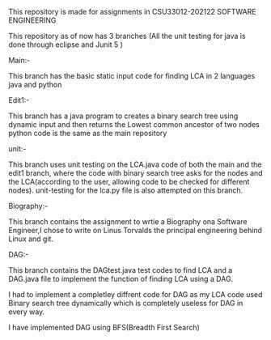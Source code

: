 This repository is made for assignments in CSU33012-202122 SOFTWARE ENGINEERING

This repository as of now has 3 branches (All the unit testing for java is done through eclipse and Junit 5 )

Main:-

This branch has the basic static input code for finding LCA in 2 languages java and python

Edit1:-

This branch has a java program to creates a binary search tree using dynamic input and then returns the Lowest common ancestor of two nodes python code is the same as the main repository

unit:-

This branch uses unit testing on the LCA.java code of both the main and the edit1 branch, where the code with binary search tree asks for the nodes and the LCA(according to the user, allowing code to be checked for different nodes). unit-testing for the lca.py file is also attempted on this branch.

Biography:-

This branch contains the assignment to wrtie a Biography ona Software Engineer,I chose to write on Linus Torvalds the principal engineering behind Linux and git.

DAG:-

This branch contains the DAGtest.java test codes to find LCA and a DAG.java file to implement the function of finding LCA using a DAG.

I had to implement a completley diffrent code for DAG  as my LCA code used Binary search tree dynamically which is completely useless for DAG in every way.

I have implemented DAG using BFS(Breadth First Search)
